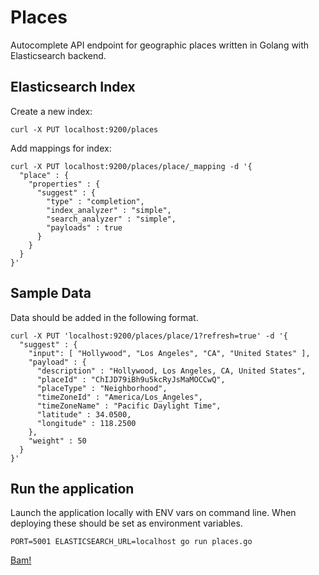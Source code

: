 # Places

Autocomplete API endpoint for geographic places written in Golang with Elasticsearch backend.

## Elasticsearch Index

Create a new index:

```
curl -X PUT localhost:9200/places
```

Add mappings for index:

```
curl -X PUT localhost:9200/places/place/_mapping -d '{
  "place" : {
    "properties" : {
      "suggest" : {
        "type" : "completion",
        "index_analyzer" : "simple",
        "search_analyzer" : "simple",
        "payloads" : true
      }
    }
  }
}'
```

## Sample Data

Data should be added in the following format.

```
curl -X PUT 'localhost:9200/places/place/1?refresh=true' -d '{
  "suggest" : {
    "input": [ "Hollywood", "Los Angeles", "CA", "United States" ],
    "payload" : {
      "description" : "Hollywood, Los Angeles, CA, United States",
      "placeId" : "ChIJD79iBh9u5kcRyJsMaMOCCwQ",
      "placeType" : "Neighborhood",
      "timeZoneId" : "America/Los_Angeles",
      "timeZoneName" : "Pacific Daylight Time",
      "latitude" : 34.0500,
      "longitude" : 118.2500
    },
    "weight" : 50
  }
}'
```

## Run the application

Launch the application locally with ENV vars on command line. When deploying these should be set as environment variables.

```
PORT=5001 ELASTICSEARCH_URL=localhost go run places.go
```

[Bam!](http://localhost:5001/hol)
